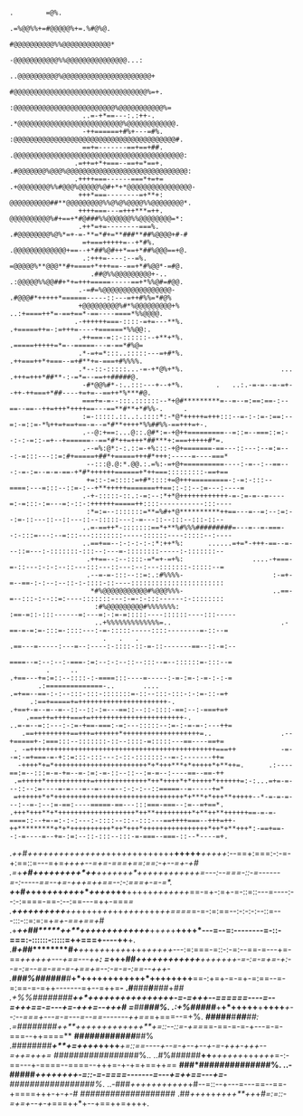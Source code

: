                                                                                             .        =@%.
                                                                                 .=%@@%%+=#@@@@@%+=.%#@%@.
                                                                                #@@@@@@@@@@%%@@@@@@@@@@@@*
                                                                              -@@@@@@@@@@@%%@@@@@@@@@@@@@@@...:
                                                                           ..@@@@@@@@@@%@@@@@@@@@@@@@@@@@@@@@@+
                                                                           #@@@@@@@@@@@@@@@@@@@@@@@@@@@@@@@@@%=+.
                                                                         :@@@@@@@@@@@@@@@@@@@@@@@@@%@@@@@@@@@@@%=
                      ..=-+*==---:.:++-.                               .*@@@@@@@@@@@@@@@@@@@@@@@@@@%@@@@@@@@@@@@.
                      -++======+#%+---=#%.                            :@@@@@@@@@@@@@@@@@@@@@@@@@@@@@@@@@@@@@@@@#.
                      ==+=-------==+==+##.                           .@@@@@@@@@@@@@@@@@@@@@@@@@@@@@@@@@@@@@@@@@@:
                    .=++=+*+===--==+=*==+.                          .#@@@@@@@%@@@%@@@@@@@@@@@@@@@@@@@@@@@@@@@@@@:
                    .++++===------===*+=+=                         .+@@@@@@@@%%#@@@%@@@@@%@#+*+*@@@@@@@@@@@@@@@@-
                     +++*===--------=+**+:                          @@@@@@@@@@##**@@@@@@@@@%%@%@%@@@@%%@@@@@@@@*.
                     ++++===---=+++***=++.                          @@@@@@@@@@%#+==+*#@###%%@@@@@@%%@@@@@@@@=*:
                     .++*=+=--------===%.                          .#@@@@@@@@%@%*=+-=-**=*#+=**###**##%@@@@+#-#
                      =+===+++++=--+*#%.                            .@@@@@@@@@@@@@+==--+*##%@#++*==+*##%@@@==+@.
                      .:+++=----:--=%.                               =@@@@@%**@@@**#+====+*+++==--==+*#%@@*-=#@.
                        .##@%%@@@@@@@@@+-..                          .:@@@@@%%@@##+*+=+++=====-----==+*%%@#=#@@.
                     .-=#=%@@@@@@@@@@@@@@@@@-                          .#@@@#*+++++*======-----::---=++#%%=*#@%
                     +@@@@@@@@@%#*%@@@@@@@@@+%                           ..:+====++*=-==+==*-==----====*%%@@@@.
                    .-++++++===-::::-=+=---**%.                            .+=====++=-:=+++=----+======*%%@@:.
                     .++===-=::-::::::--+**+*%.                            .=====+++++=*=--=====---=-==*#%@=
                     .*-=+=*:::..:::::---=+#*%.                             .++===++*+===--=+#**+=-===+#%%%%.
                     .*--::-:::::...-=-+*@%+*%.                        ...   .+++=+++*##**-:-=*=--==++#####@.
                      -#*@@%#*-:..:::---+--+*%.        .   ..:.-=-=--=-=+--++-++===+*##----+=+=--==++*%***#@.
                      ===+=-=--:::.::::::--*+@#*********=--=--=:==:==-:--==--==--++=+++*++++==---==**#**+*#%%-.     .
                      :=-:::::.::..:.::::*:-*@*+++++=+++:::--=-:-:=-:==:--=:-=::=-*%++=+==+==-=--=*#**++++*%%##%%-==+++=+-.
                      .--@:+==:...@::.@#*:=-+@++=========--=::=--===::=:--:-:-=::-=+--+======--==*#*++=+++*##***+:===+++++#*=.
                      .--=%:@*:-:.::=-+%:::-+@+=======-==---::---:--=:=---:-=:::---::=:#+=====+##*+=====+++#*+++:-----=----===*
                       --:::@.@:*.@@.:.=%:-=+@+==========----:-=--:--==---:-=-:=--=-=-==-+*#*++++++======+*++===:::::::::-==+==
                       +=::-:=:::::=+#*::::+=@+++=========-:-=:-:::--====:---=:::--::=-:--+**+++++=======++==::-::--:=---:----=
                      .-+-:::::-::.:-=:--:*+*@++++++++++++-=-:=-=--=----=:-=:::-:=---=:-::-:++++++=====++::::-----------:::----
                       :*=:=--:::::::=**=%#+*@**********++==---=--=:--:=:--:=-::---::--::---::--:::::---:-=---::--:::--:::-::--
                      ..=-==++*-:::::::==*+**%#%%%#########=---=--=-===--:-:::=---:--=:::---::::::::-----::::::----:::::--:----
                      ..==+==--:-:-:-:-:*:++*%:      ......=+=*-+++-==--=---::=---:-:::::::-:::--:---=-::::::::-----:-:::::::--
                       .++==--:--::::-=*=+-=+%:                 ....-+===-=-::---:-:-:--::---:::---::---:--:---:::::::-:::::--=
                       .--=-=-:::--::=:.:#%%%%-                      :-=+-=--==-:-:--:--::-:-::::-::----:::::::::::::::::::::::
                        *#%@@@@@@@@@@@#%@@@%%%-                      ..==-=--:::-:--::=:----:::::::---:-=-:-:::------:-::::::::
                         :#%@@@@@@@@@#%%%%%%%:                         :==-=::-:::------=:---=:-:=-=:::::----::::::----:::-----
                         ..+%%%%%%%%%%%%%=..                           .-==-=-=:=-:::=-::::---:-=-:::::-----::::--------=-::--=
                           .   .   .                                   .==---=-----:---=--:----:-::::-::-=-::-------==--::-=:--
                                                                        ====--=:--:--:-===-:=:--:-:--::--:::--=--::::::=-:::--=
             .     ..                                                   .+==---+=:=::--::::-:-====:::----=-----:-=-:=-:-=-:-:-=
           .:==============-..       ....                                .=+==--==-:-:--:::-:::-:::::::=-::--:::-:::-:-:=-::-=+
         .:==+=====+=++++++++++++++++++++++-.                            .+==+-=--=--=--::--::-:=---==::--::-::::-==:--:-===+=+
        .===++=++++===+=+++++++++++++++++++++++-.                       ..=-=--=::---:-:=-+==-===:-=:---:::::--:=-:-=-=-:---++=
       .==+++++++++==+++=++++++*+++++++++++++++++++=..                 .--+=====+-:===:::--:::::::-::--::::-=:::::---==----==+=
     . -=++++++++++++++++++++++++++++++++++++++++++++++===++           -=--=:-=+===-=-+::=:::-:::---:-::-:::::::--=-:-------++=
      -++++*+=*+++++++++++++++++++++++*+*+++***+*+++++*+**++=.      .:----==:=--:::=-=-+=--=-:=:-=-::--::--:=-=--:----==--==-++
     .=+++++*+++++++++++=+++++++++++++*++*++++*+*+++++*++++++=:-:...=+=-=---::--:=----=-=---=--=---=--:-:-:--::=====--=-----+=*
     =++++++*+*++++++++++++++++++++++++++++++++*+***+*+++**+++++--*-=-=-=---:--=-:--:=-==:----=====-==---:::===-===--:=--=+==*.
    .+++*+++**+*+++++++++++++++++++*++**+++++++++*+**++**++++++==-=-=-====::--+=-=:-:-:---:-::::--::--:::---==++++===--+++=++-
    ++*********+*+*++++++++++*++*+++*++++++++++++++++*++*+**+++*:-==+==--:-=----=--+=-:=:--::-:::--:::-=-===--===-::--*----=+.
   .*+******+*#++*++++++*+++++*++*+++*++*++++++++**+++++***+++++*:--==+:===:-:-=-+:==::=---=+=*++++--=+=-===+==:==:-+--=+-+#
  .=*+********+#++*+*++*****+*+*++*++**++*+++*++*++++**++*+*+++++=---:--===-::-=------=-:-----==--+=-+++=++==--:-:===+-=-=*.
   ***+********+#*+*++**+*++*+*+++*+****++*+*+*+++**+++++*+++++++*==-=+-:=+-=-::=::---=----:--:-:====-==-:--:==---=++-===*=
  .***************++**+*+***++++*****++**++*+++++*++*++*++++*+++*++====*=-=-:=:==--:-:-:-:--::=---:::-::=:=:=+*=+-==+==+*#
 .+**********++***##*****+*+**+*+**+++++**++*++*++***++*++*+**++++*---=--=:--------=-::-===:-::::::-:::::=++===+----++**+.
 .**********#***+#*#********#**********+***++*++*+*+++*+*++++*+++++*---:=:===-=::-:-=:--==-=---+=-==*++++++---+==---++**:
 =***************+++******##***************+*+*++++*+++*+++**+++++++*-=-:=-=+=-+:--=-:=--==-==-=-+==+=--:-=-=-:==--+++*-
.*******#*#************#%#####*#*****#*****+*++**++++++++++*++++++++**==-:+=+-=-=+-=:==--=-=:==-=-=++-------=+--=++=**-
.*#***###***#**###*+***## .+%%#####*##*#********+**+*++++++++++++++++**-=-=+++--======----=--=+++==-=---+=-++*+=--+++#
=***##********#**#****#%.      .:+%#####*********+**+*+++++**+**++++***+--:--===+---=-=---=--==-------++==*=+===--=+%.
***#*####**#***##****##:            .=########****++**++++++++++++*+**+*=::--::=-+==*==-==-=-=-+---=-=-===--++====**
**##*#*#######*##***##%                .########****+**+=*++++*++++***+**=::==----+--=-+--+--+-=-+++-+++--=++=+*++=
*###############***##%..                 ..#%######**++***++++++*+++*+++*=-:-==---+-====--====--+++=-+-+=+==++*=*=
**###*##############%.                      ..-#####*****++++++++*********-=::-=-==*==-------=---+=++*==---+*=-**
*####*#############%*.                          ..-###****+++*+++*++++*+*+#--=::--+---=---==--==-+====+++-+*-+-#
##############*#####                                 .##*+++*++*++++**++*+*#=:=::-=+=+--+-+*===++*+--+==++=++++.
